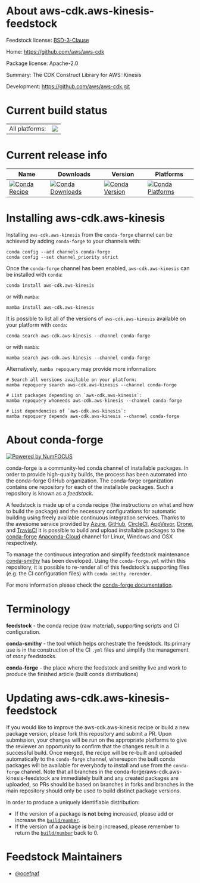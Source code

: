About aws-cdk.aws-kinesis-feedstock
===================================

Feedstock license: [BSD-3-Clause](https://github.com/conda-forge/aws-cdk.aws-kinesis-feedstock/blob/main/LICENSE.txt)

Home: https://github.com/aws/aws-cdk

Package license: Apache-2.0

Summary: The CDK Construct Library for AWS::Kinesis

Development: https://github.com/aws/aws-cdk.git

Current build status
====================


<table><tr><td>All platforms:</td>
    <td>
      <a href="https://dev.azure.com/conda-forge/feedstock-builds/_build/latest?definitionId=19908&branchName=main">
        <img src="https://dev.azure.com/conda-forge/feedstock-builds/_apis/build/status/aws-cdk.aws-kinesis-feedstock?branchName=main">
      </a>
    </td>
  </tr>
</table>

Current release info
====================

| Name | Downloads | Version | Platforms |
| --- | --- | --- | --- |
| [![Conda Recipe](https://img.shields.io/badge/recipe-aws--cdk.aws--kinesis-green.svg)](https://anaconda.org/conda-forge/aws-cdk.aws-kinesis) | [![Conda Downloads](https://img.shields.io/conda/dn/conda-forge/aws-cdk.aws-kinesis.svg)](https://anaconda.org/conda-forge/aws-cdk.aws-kinesis) | [![Conda Version](https://img.shields.io/conda/vn/conda-forge/aws-cdk.aws-kinesis.svg)](https://anaconda.org/conda-forge/aws-cdk.aws-kinesis) | [![Conda Platforms](https://img.shields.io/conda/pn/conda-forge/aws-cdk.aws-kinesis.svg)](https://anaconda.org/conda-forge/aws-cdk.aws-kinesis) |

Installing aws-cdk.aws-kinesis
==============================

Installing `aws-cdk.aws-kinesis` from the `conda-forge` channel can be achieved by adding `conda-forge` to your channels with:

```
conda config --add channels conda-forge
conda config --set channel_priority strict
```

Once the `conda-forge` channel has been enabled, `aws-cdk.aws-kinesis` can be installed with `conda`:

```
conda install aws-cdk.aws-kinesis
```

or with `mamba`:

```
mamba install aws-cdk.aws-kinesis
```

It is possible to list all of the versions of `aws-cdk.aws-kinesis` available on your platform with `conda`:

```
conda search aws-cdk.aws-kinesis --channel conda-forge
```

or with `mamba`:

```
mamba search aws-cdk.aws-kinesis --channel conda-forge
```

Alternatively, `mamba repoquery` may provide more information:

```
# Search all versions available on your platform:
mamba repoquery search aws-cdk.aws-kinesis --channel conda-forge

# List packages depending on `aws-cdk.aws-kinesis`:
mamba repoquery whoneeds aws-cdk.aws-kinesis --channel conda-forge

# List dependencies of `aws-cdk.aws-kinesis`:
mamba repoquery depends aws-cdk.aws-kinesis --channel conda-forge
```


About conda-forge
=================

[![Powered by
NumFOCUS](https://img.shields.io/badge/powered%20by-NumFOCUS-orange.svg?style=flat&colorA=E1523D&colorB=007D8A)](https://numfocus.org)

conda-forge is a community-led conda channel of installable packages.
In order to provide high-quality builds, the process has been automated into the
conda-forge GitHub organization. The conda-forge organization contains one repository
for each of the installable packages. Such a repository is known as a *feedstock*.

A feedstock is made up of a conda recipe (the instructions on what and how to build
the package) and the necessary configurations for automatic building using freely
available continuous integration services. Thanks to the awesome service provided by
[Azure](https://azure.microsoft.com/en-us/services/devops/), [GitHub](https://github.com/),
[CircleCI](https://circleci.com/), [AppVeyor](https://www.appveyor.com/),
[Drone](https://cloud.drone.io/welcome), and [TravisCI](https://travis-ci.com/)
it is possible to build and upload installable packages to the
[conda-forge](https://anaconda.org/conda-forge) [Anaconda-Cloud](https://anaconda.org/)
channel for Linux, Windows and OSX respectively.

To manage the continuous integration and simplify feedstock maintenance
[conda-smithy](https://github.com/conda-forge/conda-smithy) has been developed.
Using the ``conda-forge.yml`` within this repository, it is possible to re-render all of
this feedstock's supporting files (e.g. the CI configuration files) with ``conda smithy rerender``.

For more information please check the [conda-forge documentation](https://conda-forge.org/docs/).

Terminology
===========

**feedstock** - the conda recipe (raw material), supporting scripts and CI configuration.

**conda-smithy** - the tool which helps orchestrate the feedstock.
                   Its primary use is in the construction of the CI ``.yml`` files
                   and simplify the management of *many* feedstocks.

**conda-forge** - the place where the feedstock and smithy live and work to
                  produce the finished article (built conda distributions)


Updating aws-cdk.aws-kinesis-feedstock
======================================

If you would like to improve the aws-cdk.aws-kinesis recipe or build a new
package version, please fork this repository and submit a PR. Upon submission,
your changes will be run on the appropriate platforms to give the reviewer an
opportunity to confirm that the changes result in a successful build. Once
merged, the recipe will be re-built and uploaded automatically to the
`conda-forge` channel, whereupon the built conda packages will be available for
everybody to install and use from the `conda-forge` channel.
Note that all branches in the conda-forge/aws-cdk.aws-kinesis-feedstock are
immediately built and any created packages are uploaded, so PRs should be based
on branches in forks and branches in the main repository should only be used to
build distinct package versions.

In order to produce a uniquely identifiable distribution:
 * If the version of a package **is not** being increased, please add or increase
   the [``build/number``](https://docs.conda.io/projects/conda-build/en/latest/resources/define-metadata.html#build-number-and-string).
 * If the version of a package **is** being increased, please remember to return
   the [``build/number``](https://docs.conda.io/projects/conda-build/en/latest/resources/define-metadata.html#build-number-and-string)
   back to 0.

Feedstock Maintainers
=====================

* [@ocefpaf](https://github.com/ocefpaf/)


